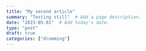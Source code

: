 ```yaml
---
title: "My second article" 
summary: "Testing still"  # Add a page description.
date: "2023-05-01"  # Add today's date.
type: "post"
draft: true
categories: ["drumming"]
---
```

